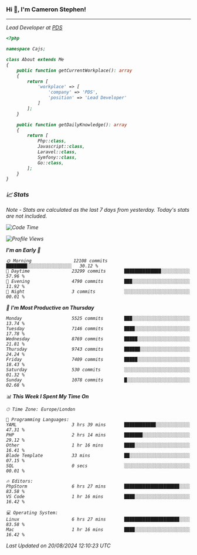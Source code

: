 ### Hi 👋, I'm Cameron Stephen!
<hr>
<p><em>Lead Developer at <a href="https://prindatasolutions.co.uk">PDS</a></p>


```php
<?php

namespace Cajs;

class About extends Me
{
    public function getCurrentWorkplace(): array
    {
        return [
            'workplace' => [
                'company' => 'PDS',
                'position' => 'Lead Developer'
            ]
        ];
    }

    public function getDailyKnowledge(): array
    {
        return [
            Php::class,
            Javascript::class,
            Laravel::class,
            Symfony::class,
            Go::class,
        ];
    }
}
```

### 📈 Stats
<p><em>Note - Stats are calculated as the last 7 days from yesterday. Today's stats are not included.</em></p>


<!--START_SECTION:waka-->
![Code Time](http://img.shields.io/badge/Code%20Time-3%2C905%20hrs%206%20mins-blue)

![Profile Views](http://img.shields.io/badge/Profile%20Views-0-blue)

**I'm an Early 🐤** 

```text
🌞 Morning                12108 commits       ████████░░░░░░░░░░░░░░░░░   30.12 % 
🌆 Daytime                23299 commits       ██████████████░░░░░░░░░░░   57.96 % 
🌃 Evening                4790 commits        ███░░░░░░░░░░░░░░░░░░░░░░   11.92 % 
🌙 Night                  3 commits           ░░░░░░░░░░░░░░░░░░░░░░░░░   00.01 % 
```
📅 **I'm Most Productive on Thursday** 

```text
Monday                   5525 commits        ███░░░░░░░░░░░░░░░░░░░░░░   13.74 % 
Tuesday                  7146 commits        ████░░░░░░░░░░░░░░░░░░░░░   17.78 % 
Wednesday                8769 commits        █████░░░░░░░░░░░░░░░░░░░░   21.81 % 
Thursday                 9743 commits        ██████░░░░░░░░░░░░░░░░░░░   24.24 % 
Friday                   7409 commits        █████░░░░░░░░░░░░░░░░░░░░   18.43 % 
Saturday                 530 commits         ░░░░░░░░░░░░░░░░░░░░░░░░░   01.32 % 
Sunday                   1078 commits        █░░░░░░░░░░░░░░░░░░░░░░░░   02.68 % 
```


📊 **This Week I Spent My Time On** 

```text
🕑︎ Time Zone: Europe/London

💬 Programming Languages: 
YAML                     3 hrs 39 mins       ████████████░░░░░░░░░░░░░   47.31 % 
PHP                      2 hrs 14 mins       ███████░░░░░░░░░░░░░░░░░░   29.12 % 
Other                    1 hr 16 mins        ████░░░░░░░░░░░░░░░░░░░░░   16.41 % 
Blade Template           33 mins             ██░░░░░░░░░░░░░░░░░░░░░░░   07.15 % 
SQL                      0 secs              ░░░░░░░░░░░░░░░░░░░░░░░░░   00.01 % 

🔥 Editors: 
PhpStorm                 6 hrs 27 mins       █████████████████████░░░░   83.58 % 
VS Code                  1 hr 16 mins        ████░░░░░░░░░░░░░░░░░░░░░   16.42 % 

💻 Operating System: 
Linux                    6 hrs 27 mins       █████████████████████░░░░   83.58 % 
Mac                      1 hr 16 mins        ████░░░░░░░░░░░░░░░░░░░░░   16.42 % 
```


 Last Updated on 20/08/2024 12:10:23 UTC
<!--END_SECTION:waka-->
